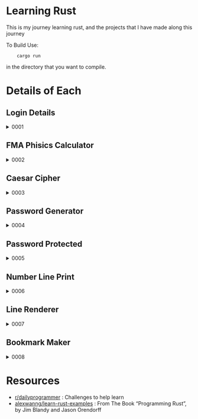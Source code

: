 # Learning Rust

This is my journey learning rust, and the projects that I have made along this journey

To Build Use:

        cargo run

in the directory that you want to compile.

# Details of Each
## Login Details
<details><summary>0001</summary>

[easy] challenge #1

create a program that will ask the users name, age,
and reddit username.
have it tell them the information back, in the format:

your name is (blank), you are (blank) years old, and your username is (blank)

for extra credit, have the program log this information in a file to be accessed later.
</details>


## FMA Phisics Calculator
<details><summary>0002</summary>
[easy] challenge #2

Hello, coders! An important part of programming is being able to apply your programs,
so your challenge for today is to create a calculator application that has use in your life.
It might be an interest calculator, or it might be
something that you can use in the classroom.
For example, if you were in physics class, you might want to make a F = M * A calc.

EXTRA CREDIT: make the calculator have multiple functions!
Not only should it be able to calculate F = M * A, but also A = F/M, and M = F/A!
</details>


## Caesar Cipher
<details><summary>0003</summary>
[2/11/2012] Challenge #3 [easy]

Welcome to cipher day!

write a program that can encrypt texts with an alphabetical caesar cipher.
This cipher can ignore numbers, symbols, and whitespace.

for extra credit, add a "decrypt" function to your program!
</details>

## Password Generator
<details><summary>0004</summary>
[2/12/2012] Challenge #4 [easy]

You're challenge for today is to create a random password generator!

For extra credit, allow the user to specify the amount of passwords to generate.

For even more extra credit, allow the user to specify the length
of the strings he wants to generate!
</details>


## Password Protected
<details><summary>0005</summary>
[2/12/2012] Challenge #5 [easy]

Your challenge for today is to create a program which is password protected,
and wont open unless the correct user and password is given.

For extra credit, have the user and password in a seperate .txt file.

for even more extra credit, break into your own program :)
</details>

## Number Line Print
<details><summary>0006</summary>
This is a challenge I have formulated while my child was
learning his number lines.

I enscribed a quick note in my journel and seemed possible.

So the challenge is to get points up to four and be able to
graph them on a number line.

BONUS if you can do negatives

Extra BONUS if you can get variables through another
like >3, witch prints all that is greater, upto 10;
</details>

## Line Renderer
<details><summary>0007</summary>
Make a 2d line renderer, with the
user inputting two points and make a line in-between them

BONUS if you can do multiple lines,
with different colors for each.

EXTRA BONUS If you can make it scale procedurally, for
example normally if you had a number line it would look line

1-2-3-4-5-6-7-8-9-10 etc.

But that could not scale up reliably if, for example one of
your points was at 100, 100, it would fill the entire screen
and wrap.
</details>


## Bookmark Maker
<details><summary>0008</summary>
</details>

# Resources

- [r/dailyprogrammer](https://www.reddit.com/r/dailyprogrammer/) : Challenges to help learn
- [alexwanng/learn-rust-examples](https://github.com/alexwanng/learn-rust-examples) : From The Book “Programming Rust”, by Jim Blandy and Jason Orendorff

<!--- vim: tw=60
-->
